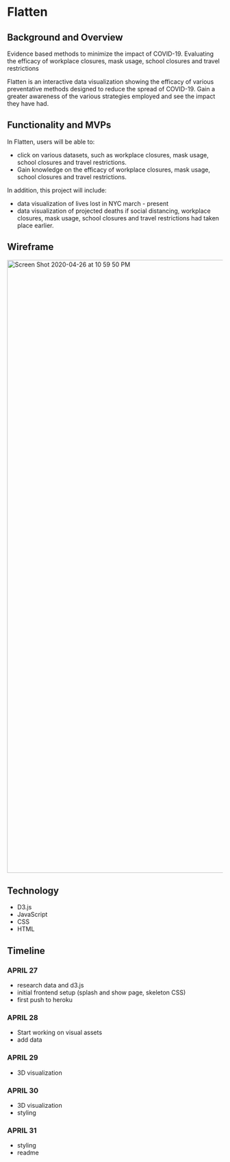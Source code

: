 # Flatten
## Background and Overview 
Evidence based methods to minimize the impact of COVID-19. 
Evaluating the efficacy of workplace closures, mask usage, school closures and travel restrictions

Flatten is an interactive data visualization showing the efficacy of various preventative methods designed to reduce
the spread of COVID-19. Gain a greater awareness of the various strategies employed and see the impact they have had. 

## Functionality and MVPs
In Flatten, users will be able to:
 * click on various datasets, such as workplace closures, mask usage, school closures and travel restrictions.
 * Gain knowledge on the efficacy of workplace closures, mask usage, school closures and travel restrictions.
 
In addition, this project will include:
 * data visualization of lives lost in NYC march - present 
 * data visualization of projected deaths if social distancing, workplace closures, mask usage, 
   school closures and travel restrictions had taken place earlier. 
 
 ## Wireframe
 <img width="1428" alt="Screen Shot 2020-04-26 at 10 59 50 PM" src="https://user-images.githubusercontent.com/55370959/80329914-b4f50700-8811-11ea-8336-21932710d9d1.png">

## Technology 
* D3.js
* JavaScript
* CSS
* HTML

## Timeline 
### APRIL 27
- research data and d3.js 
- initial frontend setup (splash and show page, skeleton CSS)
- first push to heroku
 
### APRIL 28
- Start working on visual assets
- add data

### APRIL 29
- 3D visualization

### APRIL 30
- 3D visualization
- styling 

### APRIL 31
- styling 
- readme

 

 
 


